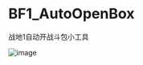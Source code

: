 # BF1_AutoOpenBox
战地1自动开战斗包小工具

![image](https://user-images.githubusercontent.com/28080853/113817301-b57b7900-97a8-11eb-9b83-f366ce079d67.png)
